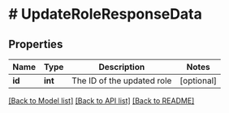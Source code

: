 # # UpdateRoleResponseData

## Properties

Name | Type | Description | Notes
------------ | ------------- | ------------- | -------------
**id** | **int** | The ID of the updated role | [optional]

[[Back to Model list]](../README.md#documentation-for-models) [[Back to API list]](../README.md#documentation-for-api-endpoints) [[Back to README]](../README.md)
